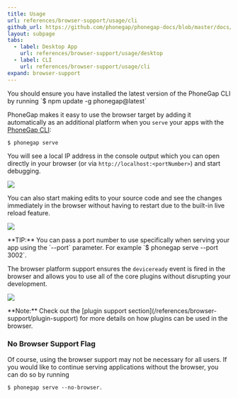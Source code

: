 ```yaml
---
title: Usage
url: references/browser-support/usage/cli
github_url: https://github.com/phonegap/phonegap-docs/blob/master/docs/references/browser-support/usage/2-cli.html.md
layout: subpage
tabs:
  - label: Desktop App
    url: references/browser-support/usage/desktop
  - label: CLI
    url: references/browser-support/usage/cli
expand: browser-support
---
```


<div class="alert--warning">You should ensure you have installed the latest version of the PhoneGap CLI by running `$ npm update -g phonegap@latest`</div>

PhoneGap makes it easy to use the browser target by adding it automatically as an additional platform when you `serve` your apps with the [PhoneGap CLI](/references/phonegap-cli/serve/):
 
    $ phonegap serve
    
You will see a local IP address in the console output which you can open directly in your browser (or via `http://localhost:<portNumber>`) 
and start debugging.   

 ![](/images/browser-support/serve-command.png)
 
You can also start making edits to your source code and see the changes immediately in the browser without having to 
restart due to the built-in live reload feature.  

 ![](/images/browser-support/live-reload.png)
 
<div class="alert--tip">**TIP:** You can pass a port number to use specifically when serving your app using the `--port` parameter. 
For example `$ phonegap serve --port 3002`.</div>
  
The browser platform support ensures the `deviceready` event is fired in the browser and allows you to use all of the core plugins without 
disrupting your development.
 
 ![](/images/browser-support/chrome-debug-deviceready.png)

<div class="alert--info">**Note:** Check out the [plugin support section](/references/browser-support/plugin-support) for more details on how 
plugins can be used in the browser.</div>

 
### No Browser Support Flag  
Of course, using the browser support may not be necessary for all users. If you would like to continue serving applications without 
the browser, you can do so by running 

    $ phonegap serve --no-browser.
